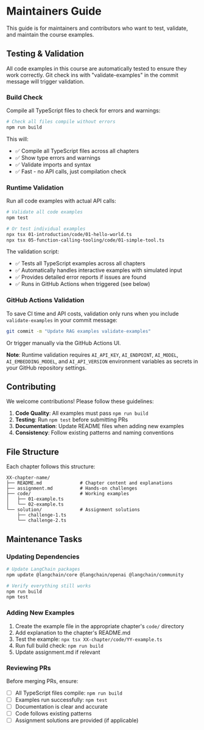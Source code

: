 # Maintainers Guide

This guide is for maintainers and contributors who want to test, validate, and maintain the course examples.

## Testing & Validation

All code examples in this course are automatically tested to ensure they work correctly. Git check ins with "validate-examples" in the commit message will trigger validation.

### Build Check

Compile all TypeScript files to check for errors and warnings:

```bash
# Check all files compile without errors
npm run build
```

This will:
- ✅ Compile all TypeScript files across all chapters
- ✅ Show type errors and warnings
- ✅ Validate imports and syntax
- ✅ Fast - no API calls, just compilation check

### Runtime Validation

Run all code examples with actual API calls:

```bash
# Validate all code examples
npm test

# Or test individual examples
npx tsx 01-introduction/code/01-hello-world.ts
npx tsx 05-function-calling-tooling/code/01-simple-tool.ts
```

The validation script:
- ✅ Tests all TypeScript examples across all chapters
- ✅ Automatically handles interactive examples with simulated input
- ✅ Provides detailed error reports if issues are found
- ✅ Runs in GitHub Actions when triggered (see below)

### GitHub Actions Validation

To save CI time and API costs, validation only runs when you include `validate-examples` in your commit message:

```bash
git commit -m "Update RAG examples validate-examples"
```

Or trigger manually via the GitHub Actions UI.

**Note**: Runtime validation requires `AI_API_KEY`, `AI_ENDPOINT`, `AI_MODEL`, `AI_EMBEDDING_MODEL`, and `AI_API_VERSION` environment variables as secrets in your GitHub repository settings.

## Contributing

We welcome contributions! Please follow these guidelines:

1. **Code Quality**: All examples must pass `npm run build`
2. **Testing**: Run `npm test` before submitting PRs
3. **Documentation**: Update README files when adding new examples
4. **Consistency**: Follow existing patterns and naming conventions

## File Structure

Each chapter follows this structure:

```
XX-chapter-name/
├── README.md              # Chapter content and explanations
├── assignment.md          # Hands-on challenges
├── code/                  # Working examples
│   ├── 01-example.ts
│   └── 02-example.ts
└── solution/              # Assignment solutions
    ├── challenge-1.ts
    └── challenge-2.ts
```

## Maintenance Tasks

### Updating Dependencies

```bash
# Update LangChain packages
npm update @langchain/core @langchain/openai @langchain/community

# Verify everything still works
npm run build
npm test
```

### Adding New Examples

1. Create the example file in the appropriate chapter's `code/` directory
2. Add explanation to the chapter's README.md
3. Test the example: `npx tsx XX-chapter/code/YY-example.ts`
4. Run full build check: `npm run build`
5. Update assignment.md if relevant

### Reviewing PRs

Before merging PRs, ensure:
- [ ] All TypeScript files compile: `npm run build`
- [ ] Examples run successfully: `npm test`
- [ ] Documentation is clear and accurate
- [ ] Code follows existing patterns
- [ ] Assignment solutions are provided (if applicable)
